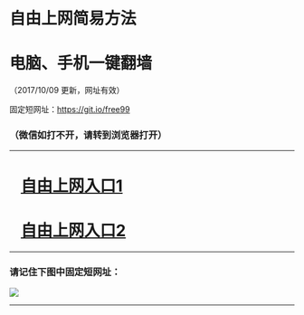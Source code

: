 ﻿# 自由上网简易方法

# 电脑、手机一键翻墙

（2017/10/09 更新，网址有效）

固定短网址：https://git.io/free99

### （微信如打不开，请转到浏览器打开）


***





# &nbsp;&nbsp; <a href="http://ft4314197.fwq-tz-1001.info/fwqtz01.html?t=100900127468 " target="_blank">自由上网入口1</a>
# &nbsp;&nbsp; <a href="http://ft2201217039.fwq-tz-1002.info/fwqtz02.html?t=100900116172 " target="_blank">自由上网入口2</a>
***

### 请记住下图中固定短网址：

<img src="https://s3-us-west-2.amazonaws.com/fwq-1001/yjfq-20170905okok.png" /> 


***

